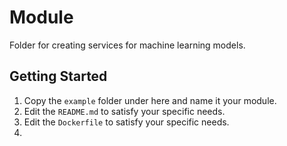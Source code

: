 # Module
Folder for creating services for machine learning models.

## Getting Started
1. Copy the `example` folder under here and name it your module.
2. Edit the `README.md` to satisfy your specific needs.
3. Edit the `Dockerfile` to satisfy your specific needs.
3. 